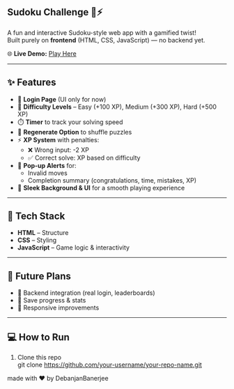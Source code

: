 ## Sudoku Challenge 🧩⚡

A fun and interactive Sudoku-style web app with a gamified twist!  
Built purely on **frontend** (HTML, CSS, JavaScript) — no backend yet.  

🌐 **Live Demo:** [Play Here](https://kaleidoscopic-sorbet-0cb12a.netlify.app/)

---

## ✨ Features

- 🔐 **Login Page** (UI only for now)
- 🎯 **Difficulty Levels** – Easy (+100 XP), Medium (+300 XP), Hard (+500 XP)  
- ⏱️ **Timer** to track your solving speed  
- 🔄 **Regenerate Option** to shuffle puzzles  
- ⚡ **XP System** with penalties:
  - ❌ Wrong input: -2 XP  
  - ✅ Correct solve: XP based on difficulty  
- 📢 **Pop-up Alerts** for:
  - Invalid moves  
  - Completion summary (congratulations, time, mistakes, XP)  
- 🎨 **Sleek Background & UI** for a smooth playing experience

---

## 🚀 Tech Stack

- **HTML** – Structure  
- **CSS** – Styling  
- **JavaScript** – Game logic & interactivity  

---

## 🔮 Future Plans

- 🔗 Backend integration (real login, leaderboards)  
- 💾 Save progress & stats  
- 📱 Responsive improvements  

---

## 💻 How to Run

1. Clone this repo  
   git clone https://github.com/your-username/your-repo-name.git

made with ❤️ by DebanjanBanerjee

